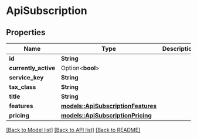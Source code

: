 # ApiSubscription

## Properties

Name | Type | Description | Notes
------------ | ------------- | ------------- | -------------
**id** | **String** |  | 
**currently_active** | Option<**bool**> |  | [optional]
**service_key** | **String** |  | 
**tax_class** | **String** |  | 
**title** | **String** |  | 
**features** | [**models::ApiSubscriptionFeatures**](ApiSubscriptionFeatures.md) |  | 
**pricing** | [**models::ApiSubscriptionPricing**](ApiSubscriptionPricing.md) |  | 

[[Back to Model list]](../README.md#documentation-for-models) [[Back to API list]](../README.md#documentation-for-api-endpoints) [[Back to README]](../README.md)


